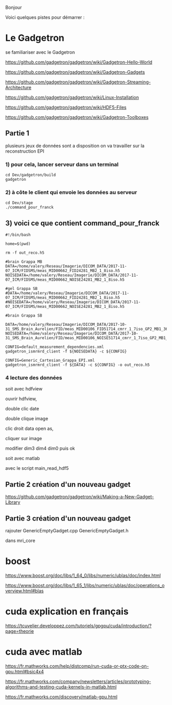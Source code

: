 Bonjour

Voici quelques pistes pour démarrer :

# Le Gadgetron

se familiariser avec le Gadgetron


https://github.com/gadgetron/gadgetron/wiki/Gadgetron-Hello-World

https://github.com/gadgetron/gadgetron/wiki/Gadgetron-Gadgets

https://github.com/gadgetron/gadgetron/wiki/Gadgetron-Streaming-Architecture

https://github.com/gadgetron/gadgetron/wiki/Linux-Installation

https://github.com/gadgetron/gadgetron/wiki/HDF5-Files

https://github.com/gadgetron/gadgetron/wiki/Gadgetron-Toolboxes


## Partie 1
plusieurs jeux de données sont a disposition
on va travailler sur la reconstruction EPI

### 1) pour cela, lancer serveur dans un terminal
```
cd Dev/gadgetron/build
gadgetron
```
### 2) à côte le client qui envoie les données au serveur

```
cd Dev/stage
./command_pour_franck
```

## 3) voici ce que contient command_pour_franck
```
#!/bin/bash

home=$(pwd)

rm -f out_reco.h5

#brain Grappa MB
DATA=/home/valery/Reseau/Imagerie/DICOM_DATA/2017-11-07_ICM/FIDSMS/meas_MID00662_FID24281_MB2_1_8iso.h5
NOISEDATA=/home/valery/Reseau/Imagerie/DICOM_DATA/2017-11-07_ICM/FIDSMS/meas_MID00662_NOISE24281_MB2_1_8iso.h5

#gel Grappa SB
#DATA=/home/valery/Reseau/Imagerie/DICOM_DATA/2017-11-07_ICM/FIDSMS/meas_MID00662_FID24281_MB2_1_8iso.h5
#NOISEDATA=/home/valery/Reseau/Imagerie/DICOM_DATA/2017-11-07_ICM/FIDSMS/meas_MID00662_NOISE24281_MB2_1_8iso.h5

#brain Grappa SB

DATA=/home/valery/Reseau/Imagerie/DICOM_DATA/2017-10-31_SMS_Brain_Aurelien/FID/meas_MID00106_FID51714_cmrr_1_7iso_GP2_MB1_36s.h5
NOISEDATA=/home/valery/Reseau/Imagerie/DICOM_DATA/2017-10-31_SMS_Brain_Aurelien/FID/meas_MID00106_NOISE51714_cmrr_1_7iso_GP2_MB1_36s.h5

CONFIG=default_measurement_dependencies.xml
gadgetron_ismrmrd_client -f ${NOISEDATA} -c ${CONFIG}

CONFIG=Generic_Cartesian_Grappa_EPI.xml
gadgetron_ismrmrd_client -f ${DATA} -c ${CONFIG} -o out_reco.h5
```

### 4 lecture des données

soit avec hdfview

ouvrir hdfview,

double clic date

double clique image

clic droit data open as,

cliquer sur image

modifier dim3 dim4 dim0  puis ok

soit avec matlab

avec le script main_read_hdf5



## Partie 2 création d'un nouveau gadget
https://github.com/gadgetron/gadgetron/wiki/Making-a-New-Gadget-Library

## Partie 3  création d'un nouveau gadget

rajouter GenericEmptyGadget.cpp GenericEmptyGadget.h

dans mri_core



# boost

https://www.boost.org/doc/libs/1_64_0/libs/numeric/ublas/doc/index.html

https://www.boost.org/doc/libs/1_65_1/libs/numeric/ublas/doc/operations_overview.html#blas



# cuda explication en français

https://tcuvelier.developpez.com/tutoriels/gpgpu/cuda/introduction/?page=theorie

# cuda avec matlab

https://fr.mathworks.com/help/distcomp/run-cuda-or-ptx-code-on-gpu.html#bsic4x4

https://fr.mathworks.com/company/newsletters/articles/prototyping-algorithms-and-testing-cuda-kernels-in-matlab.html

https://fr.mathworks.com/discovery/matlab-gpu.html
